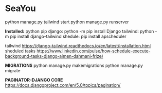 # SeaYou

python manage.py tailwind start
python manage.py runserver

**Installed:**
python
pip
django: python -m pip install Django
tailwind: python -m pip install django-tailwind
shedule: pip install apscheduler

tailwind
https://django-tailwind.readthedocs.io/en/latest/installation.html
sheduled tasks
https://www.linkedin.com/pulse/how-schedule-execute-background-tasks-django-aimen-dahmani-frize/

**MIGRATIONS**
python manage.py makemigrations
python manage.py migrate

**PAGINATOR-DJANGO CORE**
https://docs.djangoproject.com/en/5.0/topics/pagination/